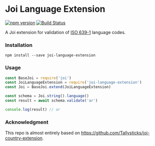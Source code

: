 # Joi Language Extension
[![npm version](https://badge.fury.io/js/joi-language-extension.svg)](https://badge.fury.io/js/joi-language-extension)
[![Build Status](https://travis-ci.com/ahmadghizzawi/joi-language-extension.svg?branch=master)](https://travis-ci.com/ahmadghizzawi/joi-language-extension)

A Joi extension for validation of [ISO 639-1](https://en.wikipedia.org/wiki/List_of_ISO_639-1_codes) language codes.

### Installation

```
npm install --save joi-language-extension
```

### Usage

```js
const BaseJoi = require('joi')
const JoiLanguageExtension = require('joi-language-extension')
const Joi = BaseJoi.extend(JoiLanguageExtension)

const schema = Joi.string().language()
const result = await schema.validate('ar')

console.log(result) // ar
```

### Acknowledgment 
This repo is almost entirely based on https://github.com/Tallysticks/joi-country-extension.

